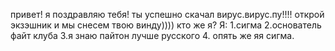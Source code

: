 привет! я поздравляю тебя! ты успешно скачал вирус.вирус.пу!!!! открой экзэшник и мы снесем твою винду))))
кто же я?
Я:
1.сигма
2.основатель файт клуба
3.я знаю пайтон лучше русского
4. опять же яя сигма.
